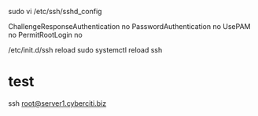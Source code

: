 sudo vi /etc/ssh/sshd_config

ChallengeResponseAuthentication no
PasswordAuthentication no
UsePAM no
PermitRootLogin no

/etc/init.d/ssh reload
sudo systemctl reload ssh

# test

ssh root@server1.cyberciti.biz
